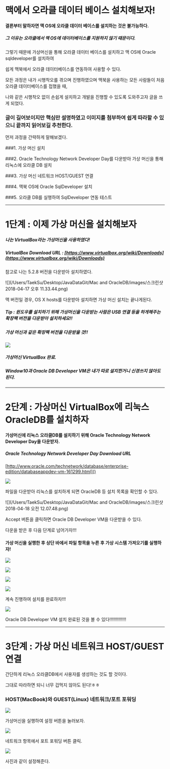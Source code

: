 # 맥에서 오라클 데이터 베이스 설치해보자!



#### 결론부터 말하자면 맥 OS에 오라클 데이터 베이스를 설치하는 것은 불가능하다.

##### 그 이유는 오라클에서 맥 OS에 데이터베이스를 지원하지 않기 때문이다. 

그렇기 때문에 가상머신을 통해 오라클 데이터 베이스를 설치하고 맥 OS에 Oracle sqldeveloper를 설치하여 

쉽게 맥북에서 오라클 데이터베이스를 연동하여 사용할 수 있다. 



모든 과정은 내가 시행착오를 겪으며 진행하였으며 맥북을 사용하는 모든 사람들이 처음 오라클 데이터베이스를 접했을 때, 

나와 같은 시행착오 없이 손쉽게 설치하고 개발을 진행할 수 있도록 도와주고자 글을 쓰게 되었다.



### 글이 길어보이지만 핵심만 설명하였고 이미지를 첨부하여 쉽게 따라할 수 있으니 끝까지 읽어보길 추천한다.



먼저 과정을 간략하게 말해보겠다. 

###1. 가상 머신 설치

###2. Oracle Technology Network Developer Day를 다운받아 가상 머신을 통해 리눅스에 오라클 DB 설치

###3. 가상 머신 네트워크 HOST/GUEST 연결

###4. 맥북 OS에 Oracle SqlDeveloper 설치

###5. 오라클 DB를 실행하여 SqlDeveloper 연동 테스트



-------------



# 1단계 : 이제 가상 머신을 설치해보자

##### 나는 VirtualBox라는 가상머신을 사용하였다!

##### VirtualBox Download URL : [https://www.virtualbox.org/wiki/Downloads](https://www.virtualbox.org/wiki/Downloads)

참고로 나는 5.2.8 버전을 다운받아 설치하였다.



![](/Users/TaekSu/Desktop/JavaDataGit/Mac and OracleDB/images/스크린샷 2018-04-17 오후 11.33.44.png)





맥 버전일 경우, OS X hosts를 다운받아 설치하면 가상 머신 설치는 끝나게된다. 

##### Tip : 윈도우를 설치하기 위해 가상머신을 다운받는 사람은 USB 연결 등을 하게해주는 확장팩 버전을 다운받아 설치하세요!!

##### 가상 머신과 같은 확장팩 버전을 다운받을 것!!



![](https://github.com/Taeksu89/install-method-Oracle-DB-at-Macbook/blob/master/images/%EC%8A%A4%ED%81%AC%EB%A6%B0%EC%83%B7%202018-04-17%20%EC%98%A4%ED%9B%84%2011.53.02.png)



##### 가상머신 VirtualBox 완료. 

#####  Window10과 Oracle DB Developer VM은 내가 따로 설치한거니 신경쓰지 않아도 된다.



-----------------





# 2단계 : 가상머신 VirtualBox에 리눅스 OracleDB를 설치하자



#### 가상머신에 리눅스 오라클DB를 설치하기 위해 Oracle Technology Network Developer Day을 다운받자.



##### Oracle Technology Network Developer Day Download URL

[http://www.oracle.com/technetwork/database/enterprise-edition/databaseappdev-vm-161299.html]()



![](https://github.com/Taeksu89/install-method-Oracle-DB-at-Macbook/blob/master/images/%EC%8A%A4%ED%81%AC%EB%A6%B0%EC%83%B7%202018-04-18%20%EC%98%A4%EC%A0%84%2012.07.28.png)



파일을 다운받아 리눅스를 설치하게 되면 OracleDB 등 설치 목록을 확인할 수 있다.



![](/Users/TaekSu/Desktop/JavaDataGit/Mac and OracleDB/images/스크린샷 2018-04-18 오전 12.07.48.png)

Accept 버튼을 클릭하면 Oracle DB Developer VM을 다운받을 수 있다. 

다운을 받은 후 다음 단계로 넘어가자!!!



#### 가상 머신을 실행한 후 상단 바에서 파일 항목을 누른 후 가상 시스템 가져오기를 실행하자!

![](https://github.com/Taeksu89/install-method-Oracle-DB-at-Macbook/blob/master/images/%EC%8A%A4%ED%81%AC%EB%A6%B0%EC%83%B7%202018-04-18%20%EC%98%A4%EC%A0%84%2012.04.45.png)



![](https://github.com/Taeksu89/install-method-Oracle-DB-at-Macbook/blob/master/images/%EC%8A%A4%ED%81%AC%EB%A6%B0%EC%83%B7%202018-04-18%20%EC%98%A4%EC%A0%84%2012.05.11.png)







![](https://github.com/Taeksu89/install-method-Oracle-DB-at-Macbook/blob/master/images/%EC%8A%A4%ED%81%AC%EB%A6%B0%EC%83%B7%202018-04-18%20%EC%98%A4%EC%A0%84%2012.36.30.png)



![](https://github.com/Taeksu89/install-method-Oracle-DB-at-Macbook/blob/master/images/%EC%8A%A4%ED%81%AC%EB%A6%B0%EC%83%B7%202018-04-18%20%EC%98%A4%EC%A0%84%2012.37.07.png)



계속 진행하여 설치를 완료하자!!!



![](https://github.com/Taeksu89/install-method-Oracle-DB-at-Macbook/blob/master/images/%EC%8A%A4%ED%81%AC%EB%A6%B0%EC%83%B7%202018-04-17%20%EC%98%A4%ED%9B%84%2011.53.02.png)



Oracle DB Developer VM 설치 완료된 것을 볼 수 있다!!!!!!!!!!!!!



-------------------



# 3단계 : 가상 머신 네트워크 HOST/GUEST 연결 

간단하게 리눅스 오라클DB에서 사용자를 생성하는 것도 할 것이다.

그대로 따라하면 되니 너무 겁먹지 않아도 된다!ㅎㅎ



### HOST(MacBook)와 GUEST(Linux) 네트워크/포트 포워딩



![](https://github.com/Taeksu89/install-method-Oracle-DB-at-Macbook/blob/master/images/%EC%8A%A4%ED%81%AC%EB%A6%B0%EC%83%B7%202018-04-17%20%EC%98%A4%ED%9B%84%2011.53.02.png)



가상머신을 실행하여 설정 버튼을 눌러보자.



![](https://github.com/Taeksu89/install-method-Oracle-DB-at-Macbook/blob/master/images/%EC%8A%A4%ED%81%AC%EB%A6%B0%EC%83%B7%202018-04-18%20%EC%98%A4%EC%A0%84%2012.53.03.png)



네트워크 항목에서 포트 포워딩 버튼 클릭.



![](https://github.com/Taeksu89/install-method-Oracle-DB-at-Macbook/blob/master/images/%EC%8A%A4%ED%81%AC%EB%A6%B0%EC%83%B7%202018-04-18%20%EC%98%A4%EC%A0%84%2012.53.19.png)



사진과 같이 설정해준다.





